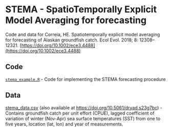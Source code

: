 # STEMA - SpatioTemporally Explicit Model Averaging for forecasting

Code and data for Correia, HE. Spatiotemporally explicit model averaging for forecasting of Alaskan groundfish catch. Ecol Evol. 2018; 8: 12308– 12321. [https://doi.org/10.1002/ece3.4488](https://doi.org/10.1002/ece3.4488)

## Code
[`stema_example.R`](stema_example.R) - Code for implementing the STEMA forecasting procedure

## Data
[stema_data.csv](stema_data.csv) (also available at https://doi.org/10.5061/dryad.s23g7bc) - 
Contains groundfish catch per unit effort (CPUE), lagged coefficient of variation of winter (Nov-Apr) sea surface temperatures (SST) from one to five years, location (lat, lon) and year of measurements.

